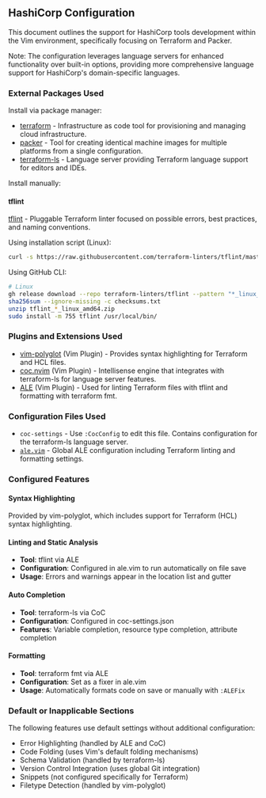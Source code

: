 ## HashiCorp Configuration

This document outlines the support for HashiCorp tools development within the Vim environment, specifically focusing on Terraform and Packer.

Note: The configuration leverages language servers for enhanced functionality over built-in options, providing more comprehensive language support for HashiCorp's domain-specific languages.

### External Packages Used

Install via package manager:
* [terraform](https://www.terraform.io/) - Infrastructure as code tool for provisioning and managing cloud infrastructure.
* [packer](https://www.packer.io/) - Tool for creating identical machine images for multiple platforms from a single configuration.
* [terraform-ls](https://github.com/hashicorp/terraform-ls) - Language server providing Terraform language support for editors and IDEs.

Install manually:

#### tflint

[tflint](https://github.com/terraform-linters/tflint) - Pluggable Terraform
linter focused on possible errors, best practices, and naming conventions.

Using installation script (Linux):
```bash
curl -s https://raw.githubusercontent.com/terraform-linters/tflint/master/install_linux.sh | bash
```

Using GitHub CLI:
```bash
# Linux
gh release download --repo terraform-linters/tflint --pattern "*_linux_amd64.zip" --pattern "checksums.txt"
sha256sum --ignore-missing -c checksums.txt
unzip tflint_*_linux_amd64.zip
sudo install -m 755 tflint /usr/local/bin/
```

### Plugins and Extensions Used

* [vim-polyglot](https://github.com/sheerun/vim-polyglot) (Vim Plugin) - Provides syntax highlighting for Terraform and HCL files.
* [coc.nvim](https://github.com/neoclide/coc.nvim) (Vim Plugin) - Intellisense engine that integrates with terraform-ls for language server features.
* [ALE](https://github.com/dense-analysis/ale) (Vim Plugin) - Used for linting Terraform files with tflint and formatting with terraform fmt.

### Configuration Files Used

* `coc-settings` - Use `:CocConfig` to edit this file. Contains configuration for the terraform-ls language server.
* [`ale.vim`](../.vim/pack/settings/start/settings/plugin/ale.vim) - Global ALE configuration including Terraform linting and formatting settings.

### Configured Features

#### Syntax Highlighting
Provided by vim-polyglot, which includes support for Terraform (HCL) syntax highlighting.

#### Linting and Static Analysis
* **Tool**: tflint via ALE
* **Configuration**: Configured in ale.vim to run automatically on file save
* **Usage**: Errors and warnings appear in the location list and gutter

#### Auto Completion
* **Tool**: terraform-ls via CoC
* **Configuration**: Configured in coc-settings.json
* **Features**: Variable completion, resource type completion, attribute completion

#### Formatting
* **Tool**: terraform fmt via ALE
* **Configuration**: Set as a fixer in ale.vim
* **Usage**: Automatically formats code on save or manually with `:ALEFix`

### Default or Inapplicable Sections

The following features use default settings without additional configuration:
* Error Highlighting (handled by ALE and CoC)
* Code Folding (uses Vim's default folding mechanisms)
* Schema Validation (handled by terraform-ls)
* Version Control Integration (uses global Git integration)
* Snippets (not configured specifically for Terraform)
* Filetype Detection (handled by vim-polyglot)
